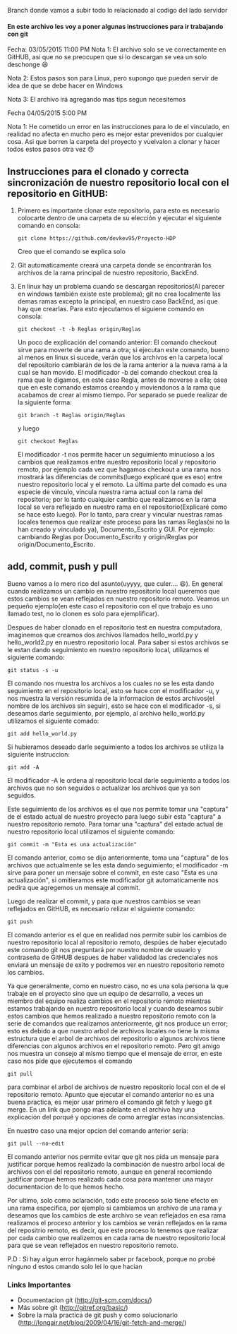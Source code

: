 Branch donde vamos a subir todo lo relacionado al codigo del lado servidor

#### En este archivo les voy a poner algunas instrucciones para ir trabajando con git

Fecha: 03/05/2015 11:00 PM
Nota 1: El archivo solo se ve correctamente en GitHUB, asi que no se preocupen que si lo descargan se vea un solo deschonge :laughing:

Nota 2: Estos pasos son para Linux, pero supongo que pueden servir de idea de que se debe hacer en Windows

Nota 3: El archivo irá agregando mas tips segun necesitemos

Fecha 04/05/2015 5:00 PM

Nota 1: He cometido un error en las instrucciones para lo de el vinculado, en realidad no afecta en mucho pero es mejor estar prevenidos por cualquier cosa. Asi que borren la carpeta del proyecto y vuelvalon a clonar y hacer todos estos pasos otra vez :disappointed: 

## Instrucciones para el clonado y correcta sincronización de nuestro repositorio local con el repositorio en GitHUB:

1. Primero es importante clonar este repositorio, para esto es necesario colocarte dentro de una carpeta de su elección y ejecutar el siguiente comando en consola:
	```console
	git clone https://github.com/devkev95/Proyecto-HDP
	```
	Creo que el comando se explica solo 

2. Git automaticamente creará una carpeta donde se encontrarán los archivos de la rama principal de nuestro repositorio, BackEnd.

3. En linux hay un problema cuando se descargan repositorios(Al parecer en windows también existe este problema); git no crea localmente las demas ramas excepto la principal, en nuestro caso BackEnd, asi que hay que crearlas. Para esto ejecutamos el siguiene comando en consola:
	```console
	git checkout -t -b Reglas origin/Reglas
	```
	Un poco de explicación del comando anterior:
	El comando  checkout sirve para moverte de una rama a otra; si ejecutan este comando, bueno al menos en linux si sucede, verán que los archivos en la carpeta local del repositorio cambiarán de los de la rama anterior a la nueva rama a la cual se han movido. El modificador -b del comando checkout crea la rama que le digamos, en este caso Regla, antes de moverse a ella; osea que en este comando estamos creando y moviendonos a la rama que acabamos de crear al mismo tiempo. Por separado se puede realizar de la siguiente forma: 
	```console  
	git branch -t Reglas origin/Reglas 
	``` 
	y luego

	```console  
	git checkout Reglas 
	``` 
	El modificador -t nos permite hacer un seguimiento minucioso a los cambios que realizamos entre nuestro repositorio local y repositorio remoto, por ejemplo cada vez que hagamos checkout a una rama nos mostrará las diferencias de commits(luego explicaré que es eso) entre nuestro repositorio local y el remoto. La última parte del comado es una especie de vinculo, vincula nuestra rama actual con la rama del repositorio; por lo tanto cualquier cambio que realizamos en la rama local se vera reflejado en nuestro rama en el repositorio(Explicaré como se hace esto luego). Por lo tanto, para crear y vincular nuestras ramas locales tenemos que realizar este proceso para las ramas Reglas(si no la han creado y vinculado ya), Documento_Escrito y GUI. Por ejemplo: cambiando Reglas por Documento_Escrito y origin/Reglas por origin/Documento_Escrito.

## add, commit, push y pull

Bueno vamos a lo mero rico del asunto(uyyyy, que culer.... :laughing:). En general cuando realizamos un cambio en nuestro repositorio local queremos que estos cambios se vean reflejados en nuestro repositorio remoto. Veamos un pequeño ejemplo(en este caso el repositorio con el que trabajo es uno llamado test, no lo clonen es solo para ejemplificar).

Despues de haber clonado en el repositorio test en nuestra computadora, imaginemos que creamos dos archivos llamados hello_world.py y hello_world2.py en nuestro repositorio local. Para saber si estos archivos se le estan dando seguimiento en nuestro repositorio local, utilizamos el siguiente comando:
```console  
git status -s -u
```
El comando nos muestra los archivos a los cuales no se les esta dando seguimiento en el repositorio local, esto se hace con el modificador -u, y nos muestra la versión resumida de la informacion de estos archivos(el nombre de los archivos sin seguir), esto se hace con el modificador -s, si deseamos darle seguimiento, por ejemplo, al archivo hello_world.py utilizamos el siguiente comado:
```console  
git add hello_world.py
```
Si hubieramos deseado darle seguimiento a todos los archivos se utiliza la siguiente instruccion:
```console  
git add -A
```
El modificador -A le ordena al repositorio local darle seguimiento a todos los archivos que no son seguidos o actualizar los archivos que ya son seguidos.

Este seguimiento de los archivos es el que nos permite tomar una "captura" de el estado actual de nuestro proyecto para luego subir esta "captura" a nuestro repositorio remoto. Para tomar una "captura" del estado actual de nuestro repositorio local utilizamos el siguiente comando:
```console  
git commit -m "Esta es una actualización"
``` 
El comando anterior, como se dijo anteriormente, toma una "captura" de los archivos que actualmente se les esta dando seguimiento; el modificador -m sirve para poner un mensaje sobre el commit, en este caso "Esta es una actualización", si omitieramos este modificador git automaticamente nos pedira que agregemos un mensaje al commit.

Luego de realizar el commit, y para que nuestros cambios se vean reflejados en GitHUB, es necesario relizar el siguiente comando:
```console  
git push
``` 
El comando anterior es el que en realidad nos permite subir los cambios de nuestro repositorio local al repositorio remoto, despúes de haber ejecutado este comando git nos preguntará por nuestro nombre de usuario y contraseña de GitHUB despues de haber validadod las credenciales nos enviará un mensaje de exito y podremos ver en nuestro repositorio remoto los cambios.

Ya que generalmente, como en nuestro caso, no es una sola persona la que trabaje en el proyecto sino que un equipo de desarrollo, a veces un miembro del equipo realiza cambios en el repositorio remoto mientras estamos trabajando en nuestro repositorio local y cuando deseamos subir estos cambios que hemos realizado a nuestro repositorio remoto con la serie de comandos que realizamos anteriormente, git nos produce un error; esto es debido a que nuestro arbol de archivos locales no tiene la misma estructura que el arbol de archivos del repositorio o algunos archivos tiene diferencias con algunos archivos en el repositorio remoto. Pero git amigo nos muestra un consejo al mismo tiempo que el mensaje de error, en este caso nos pide que ejecutemos el comando 
```console  
git pull
``` 
para combinar el arbol de archivos de nuestro repositorio local con el de el repositorio remoto. Apunto que ejecutar el comando anterior no es una buena practica, es mejor usar primero el comando git fetch y luego git merge. En un link que pongo mas adelante en el archivo hay una explicación del porqué y opciones de como arreglar estas inconsistencias.

En nuestro caso una mejor opcion del comando anterior sería:
```console  
git pull --no-edit
```   
El comando anterior nos permite evitar que git nos pida un mensaje para justificar porque hemos realizado la combinación de nuestro arbol local de archivos con el del repositorio remoto, aunque en general recomiendo justificar porque hemos realizado cada cosa para mantener una mayor documentacion de lo que hemos hecho.

Por ultimo, solo como aclaración, todo este proceso solo tiene efecto en una rama especifica, por ejemplo si cambiamos un archivo de una rama y deseamos que los cambios de este archivo se vean reflejados en esa rama realizamos el proceso anterior y los cambios se verán reflejados en la rama del repositrio remoto, es decir, que este proceso lo tenemos que realizar por cada cambio que realizemos en cada rama de nuestro repositorio local para que se vean reflejados en nuestro repositorio remoto. 

P.D : Si hay algun error hagánmelo saber pr facebook, porque no probé ninguno d estos cmando solo lei lo que hacian

### Links Importantes
* Documentacion git (http://git-scm.com/docs/)
* Más sobre git (http://gitref.org/basic/)
* Sobre la mala practica de git push y como solucionarlo (http://longair.net/blog/2009/04/16/git-fetch-and-merge/)